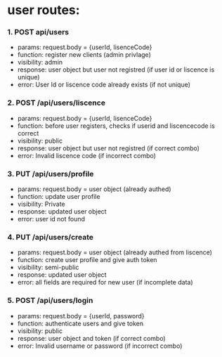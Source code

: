 <h1>
user routes:
</h1>
<h3>
1. POST api/users
</h3>
<ul>
   <li> params: request.body = {userId, lisenceCode} </li>
   <li> function: register new clients (admin privlage) </li>
   <li> visibility: admin </li>
   <li> response: user object but user not registred (if user id or liscence is unique) </li>
   <li> error: User Id or liscence code already exists (if not unique) </li>
</ul>
<h3>
2. POST /api/users/liscence
</h3>
<ul>
   <li> params: request.body = {userId, lisenceCode} </li>
   <li> function: before user registers, checks if userid and liscencecode is correct </li>
   <li> visibility: public </li>
   <li> response: user object but user not registred (if correct combo) </li>
   <li> error: Invalid liscence code (if incorrect combo) </li>
</ul>
<h3>
3. PUT /api/users/profile
</h3>
<ul>
   <li> params: request.body = user object (already authed) </li>
   <li> function: update user profile </li>
   <li> visibility: Private </li>
   <li> response: updated user object </li>
   <li> error: user id not found </li>
</ul>
<h3>
4. PUT /api/users/create
</h3>
<ul>
   <li> params: request.body = user object (already authed from liscence) </li>
   <li> function: create user profile and give auth token </li>
   <li> visibility: semi-public </li>
   <li> response: updated user object </li>
   <li> error: all fields are required for new user (if incomplete data) </li>
</ul>
<h3>
5. POST /api/users/login
   </h3>
   <ul>
   <li> params: request.body = {userId, password} </li>
   <li> function: authenticate users and give token </li>
   <li> visibility: public </li>
   <li> response: user object and token (if correct combo) </li>
   <li> error: Invalid username or password (if incorrect combo) </li>
   </ul>
